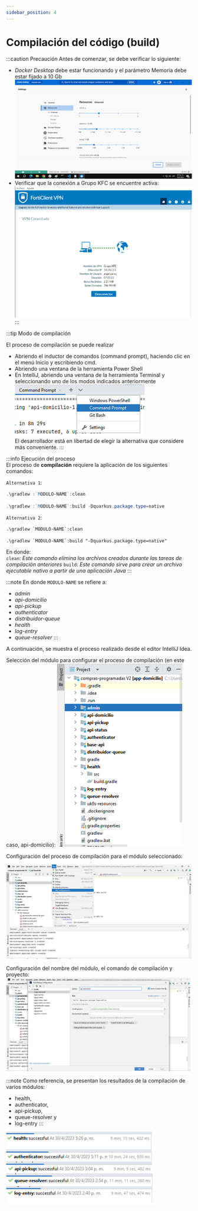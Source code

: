 ```yaml
---
sidebar_position: 4
---
```


# Compilación del código (build)

:::caution Precaución
Antes de comenzar, se debe verificar lo siguiente:

- _Docker Desktop_ debe estar funcionando y el parámetro Memoria debe estar fijado a 10 Gb  
![Docker-Rammemory-10gb](/img/Docker-Rammemory-10gb.png)
- Verificar que la conexión a Grupo KFC se encuentre activa:  
![Conexion](/img/VPN-Conexion.png)
:::  

:::tip Modo de compilación

El proceso de compilación se puede realizar  
- Abriendo el inductor de comandos (command prompt), haciendo clic en el menú Inicio y escribiendo cmd.
- Abriendo una ventana de la herramienta Power Shell
- En IntelliJ, abriendo una ventana de la herramienta Terminal y seleccionando uno de los modos indicados anteriormente  
![Intellij-Terminal](/img/Intellij-Terminal.png)  
El desarrollador está en libertad de elegir la alternativa que considere más conveniente. 
:::


:::info Ejecución del proceso  
El proceso de **compilación** requiere la aplicación de los siguientes comandos:  

`Alternativa 1`:  
```powershell title="En PowerShell"
.\gradlew :`MODULO-NAME`:clean  

.\gradlew :`MODULO-NAME`:build -Dquarkus.package.type=native   
```  

`Alternativa 2`:  
```shell title="En CMD"
.\gradlew `MODULO-NAME`:clean 

.\gradlew `MODULO-NAME`:build "-Dquarkus.package.type=native" 
```  

En donde:  
`clean`: _Este comando elimina los archivos creados durante las tareas de compilación anteriores_
`build`: _Este comando sirve para crear un archivo ejecutable nativo a partir de una aplicación Java_
:::

:::note 
En donde `MODULO-NAME` se refiere a:
- _admin_
- _api-domicilio_ 
- _api-pickup_ 
- _authenticator_ 
- _distribuidor-queue_ 
- _health_ 
- _log-entry_ 
- _queue-resolver_
:::


A continuación, se muestra el proceso realizado desde el editor IntelliJ Idea.

Selección del módulo para configurar el proceso de compilación (en este caso, api-domicilio):
![Vista-expandida-proyecto](/img/Vista-ampliada-proyecto.png)

Configuración del proceso de compilación para el módulo seleccionado:

![Modulo-compilar](/img/Configuracion-modulo-compilar.png)


Configuración del nombre del módulo, el comando de compilación y proyecto:
![Configura-compilar](/img/Configuracion-nombre-modulo-comando-proyecto.png)

:::note
Como referencia, se presentan los resultados de la compilación de varios módulos:
- health, 
- authenticator, 
- api-pickup, 
- queue-resolver y 
- log-entry
:::

![Compilacion](/img/Compilacion-health-authenticator-api-pickup-queue-resolver-log-entry.png) 
